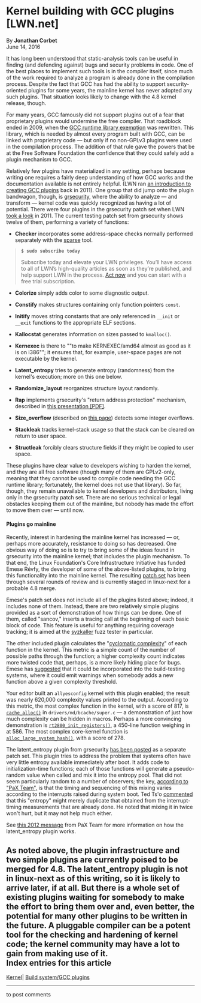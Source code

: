 # Kernel building with GCC plugins [LWN.net]

By **Jonathan Corbet**  
June 14, 2016 

It has long been understood that static-analysis tools can be useful in finding (and defending against) bugs and security problems in code. One of the best places to implement such tools is in the compiler itself, since much of the work required to analyze a program is already done in the compilation process. Despite the fact that GCC has had the ability to support security-oriented plugins for some years, the mainline kernel has never adopted any such plugins. That situation looks likely to change with the 4.8 kernel release, though. 

For many years, GCC famously did not support plugins out of a fear that proprietary plugins would undermine the free compiler. That roadblock ended in 2009, when the [GCC runtime library exemption](/Articles/301959/) was rewritten. This library, which is needed by almost every program built with GCC, can be linked with proprietary code — but only if no non-GPLv3 plugins were used in the compilation process. The addition of that rule gave the powers that be at the Free Software Foundation the confidence that they could safely add a plugin mechanism to GCC. 

Relatively few plugins have materialized in any setting, perhaps because writing one requires a fairly deep understanding of how GCC works and the documentation available is not entirely helpful. (LWN ran [an introduction to creating GCC plugins](/Articles/457543/) back in 2011). One group that did jump onto the plugin bandwagon, though, is [grsecurity](https://grsecurity.net/), where the ability to analyze — and transform — kernel code was quickly recognized as having a lot of potential. There were four plugins in the grsecurity patch set when LWN [took a look](/Articles/461696/) in 2011. The current testing patch set from grsecurity shows twelve of them, performing a variety of functions: 

  * **Checker** incorporates some address-space checks normally performed separately with the [sparse](/Articles/689907/) tool. 

> **`$ sudo subscribe today`**
> 
> Subscribe today and elevate your LWN privileges. You’ll have access to all of LWN’s high-quality articles as soon as they’re published, and help support LWN in the process. [Act now](https://lwn.net/Promo/nst-sudo/claim) and you can start with a free trial subscription. 

  * **Colorize** simply adds color to some diagnostic output. 

  * **Constify** makes structures containing only function pointers `const`. 

  * **Initify** moves string constants that are only referenced in `__init` or `__exit` functions to the appropriate ELF sections. 

  * **Kallocstat** generates information on sizes passed to `kmalloc()`. 

  * **Kernexec** is there to ""to make KERNEXEC/amd64 almost as good as it is on i386""; it ensures that, for example, user-space pages are not executable by the kernel. 

  * **Latent_entropy** tries to generate entropy (randomness) from the kernel's execution; more on this one below. 

  * **Randomize_layout** reorganizes structure layout randomly. 

  * **Rap** implements grsecurity's "return address protection" mechanism, described in [this presentation [PDF]](https://pax.grsecurity.net/docs/PaXTeam-H2HC15-RAP-RIP-ROP.pdf). 

  * **Size_overflow** (described on [this page](https://forums.grsecurity.net/viewtopic.php?f=7&t=3043)) detects some integer overflows. 

  * **Stackleak** tracks kernel-stack usage so that the stack can be cleared on return to user space. 

  * **Structleak** forcibly clears structure fields if they might be copied to user space. 




These plugins have clear value to developers wishing to harden the kernel, and they are all free software (though many of them are GPLv2-only, meaning that they cannot be used to compile code needing the GCC runtime library; fortunately, the kernel does not use that library). So far, though, they remain unavailable to kernel developers and distributors, living only in the grsecurity patch set. There are no serious technical or legal obstacles keeping them out of the mainline, but nobody has made the effort to move them over — until now. 

#### Plugins go mainline

Recently, interest in hardening the mainline kernel has increased — or, perhaps more accurately, resistance to doing so has decreased. One obvious way of doing so is to try to bring some of the ideas found in grsecurity into the mainline kernel; that includes the plugin mechanism. To that end, the Linux Foundation's Core Infrastructure Initiative has funded Emese Révfy, the developer of some of the above-listed plugins, to bring this functionality into the mainline kernel. The resulting [patch set](/Articles/688491/) has been through several rounds of review and is currently staged in linux-next for a probable 4.8 merge. 

Emese's patch set does not include all of the plugins listed above; indeed, it includes none of them. Instead, there are two relatively simple plugins provided as a sort of demonstration of how things can be done. One of them, called "sancov," inserts a tracing call at the beginning of each basic block of code. This feature is useful for anything requiring coverage tracking; it is aimed at the [syzkaller](/Articles/677764/) fuzz tester in particular. 

The other included plugin calculates the "[cyclomatic complexity](https://en.wikipedia.org/wiki/Cyclomatic_complexity)" of each function in the kernel. This metric is a simple count of the number of possible paths through the function; a higher complexity count indicates more twisted code that, perhaps, is a more likely hiding place for bugs. Emese has [suggested](/Articles/691110/) that it could be incorporated into the build-testing systems, where it could emit warnings when somebody adds a new function above a given complexity threshold. 

Your editor built an `allyesconfig` kernel with this plugin enabled; the result was nearly 620,000 complexity values printed to the output. According to this metric, the most complex function in the kernel, with a score of 817, is [`cache_alloc()`](https://git.kernel.org/cgit/linux/kernel/git/torvalds/linux.git/tree/drivers/md/bcache/super.c#n1805) in `drivers/md/bcache/super.c` — a demonstration of just how much complexity can be hidden in macros. Perhaps a more convincing demonstration is [`rt2800_init_registers()`](https://git.kernel.org/cgit/linux/kernel/git/torvalds/linux.git/tree/drivers/net/wireless/ralink/rt2x00/rt2800lib.c#n4536), a 450-line function weighing in at 586. The most complex core-kernel function is [`alloc_large_system_hash()`](https://git.kernel.org/cgit/linux/kernel/git/torvalds/linux.git/tree/mm/page_alloc.c#n7074), with a score of 278. 

The latent_entropy plugin from grsecurity [has been posted](/Articles/689145/) as a separate patch set. This plugin tries to address the problem that systems often have very little entropy available immediately after boot. It adds code to initialization-time functions; each of those functions will generate a pseudo-random value when called and mix it into the entropy pool. That did not seem particularly random to a number of observers; the key, [according to "PaX Team",](/Articles/691118/) is that the timing and sequencing of this mixing varies according to the interrupts raised during system boot. Ted Ts'o [commented](/Articles/691119/) that this "entropy" might merely duplicate that obtained from the interrupt-timing measurements that are already done. He noted that mixing it in twice won't hurt, but it may not help much either. 

See [this 2012 message](https://grsecurity.net/pipermail/grsecurity/2012-July/001093.html) from PaX Team for more information on how the latent_entropy plugin works. 

As noted above, the plugin infrastructure and two simple plugins are currently poised to be merged for 4.8. The latent_entropy plugin is not in linux-next as of this writing, so it is likely to arrive later, if at all. But there is a whole set of existing plugins waiting for somebody to make the effort to bring them over and, even better, the potential for many other plugins to be written in the future. A pluggable compiler can be a potent tool for the checking and hardening of kernel code; the kernel community may have a lot to gain from making use of it.  
Index entries for this article  
---  
[Kernel](/Kernel/Index)| [Build system/GCC plugins](/Kernel/Index#Build_system-GCC_plugins)  
  


* * *

to post comments 

